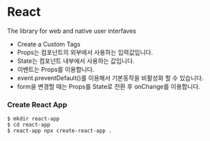 # React
The library for web and native user interfaves
- Create a Custom Tags
- Props는 컴포넌트의 외부에서 사용하는 입력값입니다.
- State는 컴포넌트 내부에서 사용하는 값입니다.
- 이벤트는 Props를 이용합니다.
- event.preventDefault()를 이용해서 기본동작을 비활성화 할 수 있습니다.
- form을 변경할 때는 Props를 State로 전환 후 onChange를 이용합니다.

### Create React App
   `` $ mkdir react-app ``  
   `` $ cd react-app ``  
   `` $ react-app npx create-react-app . ``  

